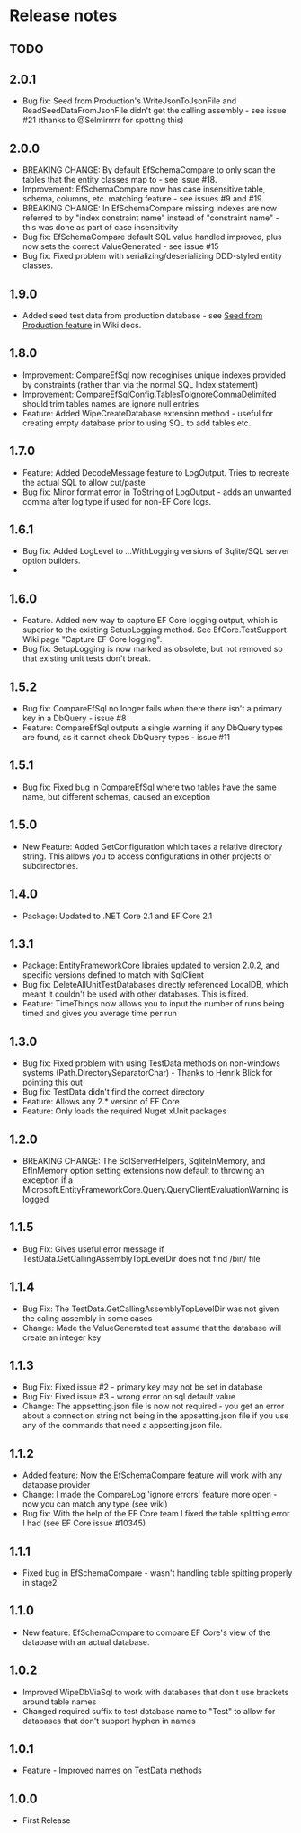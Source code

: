 # Release notes

## TODO

## 2.0.1

- Bug fix: Seed from Production's WriteJsonToJsonFile and ReadSeedDataFromJsonFile didn't get the calling assembly - see issue #21 (thanks to @Selmirrrrr for spotting this)


## 2.0.0

- BREAKING CHANGE: By default EfSchemaCompare to only scan the tables that the entity classes map to - see issue #18.
- Improvement: EfSchemaCompare now has case insensitive table, schema, columns, etc. matching feature - see issues #9 and #19.
- BREAKING CHANGE: In EfSchemaCompare missing indexes are now referred to by "index constraint name" instead of "constraint name" - this was done as part of case insensitivity 
- Bug fix: EfSchemaCompare default SQL value handled improved, plus now sets the correct ValueGenerated - see issue #15
- Bug fix: Fixed problem with serializing/deserializing DDD-styled entity classes.

## 1.9.0

- Added seed test data from production database - see [Seed from Production feature](https://github.com/JonPSmith/EfCore.TestSupport/wiki/Seed-from-Production-feature) in Wiki docs.

## 1.8.0
- Improvement: CompareEfSql now recoginises unique indexes provided by constraints (rather than via the normal SQL Index statement)
- Improvement: CompareEfSqlConfig.TablesToIgnoreCommaDelimited should trim tables names are ignore null entries
- Feature: Added WipeCreateDatabase extension method - useful for creating empty database prior to using SQL to add tables etc.

## 1.7.0
- Feature: Added DecodeMessage feature to LogOutput. Tries to recreate the actual SQL to allow cut/paste 
- Bug fix: Minor format error in ToString of LogOutput - adds an unwanted comma after log type if used for non-EF Core logs.

## 1.6.1 
- Bug fix: Added LogLevel to ...WithLogging versions of Sqlite/SQL server option builders.
- 
## 1.6.0
- Feature. Added new way to capture EF Core logging output, which is superior to the existing SetupLogging method. See EfCore.TestSupport Wiki page "Capture EF Core logging".
- Bug fix: SetupLogging is now marked as obsolete, but not removed so that existing unit tests don't break. 

## 1.5.2
- Bug fix: CompareEfSql no longer fails when there there isn't a primary key in a DbQuery - issue #8
- Feature: CompareEfSql outputs a single warning if any DbQuery types are found, as it cannot check DbQuery types - issue #11

## 1.5.1
- Bug fix: Fixed bug in CompareEfSql where two tables have the same name, but different schemas, caused an exception

## 1.5.0
- New Feature: Added GetConfiguration which takes a relative directory string. This allows you to access configurations in other projects or subdirectories.

## 1.4.0
- Package: Updated to .NET Core 2.1 and EF Core 2.1

## 1.3.1
- Package: EntityFrameworkCore libraies updated to version 2.0.2, and specific versions defined to match with SqlClient
- Bug fix: DeleteAllUnitTestDatabases directly referenced LocalDB, which meant it couldn't be used with other databases. This is fixed.
- Feature: TimeThings now allows you to input the number of runs being timed and gives you average time per run

## 1.3.0
- Bug fix: Fixed problem with using TestData methods on non-windows systems (Path.DirectorySeparatorChar) - Thanks to Henrik Blick for pointing this out
- Bug fix: TestData didn't find the correct directory
- Feature: Allows any 2.* version of EF Core
- Feature: Only loads the required Nuget xUnit packages

## 1.2.0

- BREAKING CHANGE: The SqlServerHelpers, SqliteInMemory, and EfInMemory option setting extensions now default to throwing an exception if a Microsoft.EntityFrameworkCore.Query.QueryClientEvaluationWarning is logged

## 1.1.5
- Bug Fix: Gives useful error message if TestData.GetCallingAssemblyTopLevelDir does not find /bin/ file

## 1.1.4
- Bug Fix: The TestData.GetCallingAssemblyTopLevelDir was not given the caling assembly in some cases
- Change: Made the ValueGenerated test assume that the database will create an integer key

## 1.1.3
- Bug Fix: Fixed issue #2 - primary key may not be set in database
- Bug Fix: Fixed issue #3 - wrong error on sql default value
- Change: The appsetting.json file is now not required - you get an error about a connection string not being in the appsetting.json file if you use any of the commands that need a appsetting.json file.

## 1.1.2
- Added feature: Now the EfSchemaCompare feature will work with any database provider
- Change: I made the CompareLog 'ignore errors' feature more open - now you can match any type (see wiki)
- Bug fix: With the help of the EF Core team I fixed the table splitting error I had (see EF Core issue #10345)

## 1.1.1
- Fixed bug in EfSchemaCompare - wasn't handling table spitting properly in stage2

## 1.1.0
- New feature: EfSchemaCompare to compare EF Core's view of the database with an actual database.

## 1.0.2
- Improved WipeDbViaSql to work with databases that don't use brackets around table names
- Changed required suffix to test database name to "Test" to allow for databases that don't support hyphen in names

## 1.0.1
- Feature - Improved names on TestData methods

## 1.0.0
- First Release







